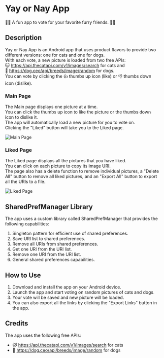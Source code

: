# Yay or Nay App

🐶🐱 A fun app to vote for your favorite furry friends. 🐶🐱

## Description

Yay or Nay App is an Android app that uses product flavors to provide two different versions: one for cats and one for dogs.</br>
 With each vote, a new picture is loaded from two free APIs: </br>🐱 https://api.thecatapi.com/v1/images/search for cats and </br>🐶 https://dog.ceo/api/breeds/image/random for dogs. </br>
You can vote by clicking the 👍 thumbs up icon (like) or 👎 thumbs down icon (dislike). 

### Main Page
The Main page displays one picture at a time.</br>
You can click the thumbs up icon to like the picture or the thumbs down icon to dislike it.</br>
The app will automatically load a new picture for you to vote on.</br>
Clicking the "Liked" button will take you to the Liked page.

![Main Page](insert_image_url_here)

### Liked Page
The Liked page displays all the pictures that you have liked.</br>
You can click on each picture to copy its image URI. </br>
The page also has a delete function to remove individual pictures, a "Delete All" button to remove all liked pictures, and an "Export All" button to export all the URIs to a file.

![Liked Page](insert_image_url_here)

## SharedPrefManager Library

The app uses a custom library called SharedPrefManager that provides the following capabilities:

1. Singleton pattern for efficient use of shared preferences.
2. Save URI list to shared preferences.
3. Remove all URIs from shared preferences.
4. Get one URI from the URI list.
5. Remove one URI from the URI list.
6. General shared preferences capabilities.

## How to Use

1. Download and install the app on your Android device.
2. Launch the app and start voting on random pictures of cats and dogs.
3. Your vote will be saved and new picture will be loaded.
4. You can also export all the links by clicking the "Export Links" button in the app.

## Credits

The app uses the following free APIs:
- 🐱 https://api.thecatapi.com/v1/images/search for cats
- 🐶 https://dog.ceo/api/breeds/image/random for dogs

